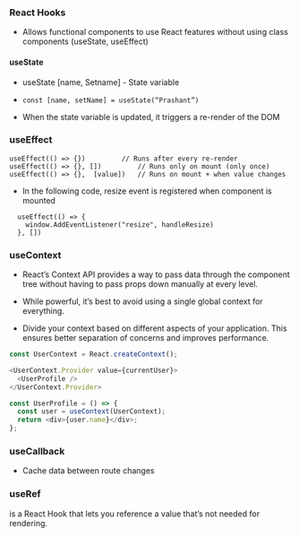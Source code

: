 ### React Hooks

- Allows functional components to use React features without using class components
(useState, useEffect)

#### useState

- useState [name, Setname] - State variable

- `const [name, setName] = useState(“Prashant”)`

- When the state variable is updated, it triggers a re-render of the DOM


### useEffect

```
useEffect(() => {}) 		// Runs after every re-render
useEffect(() => {}, []) 		// Runs only on mount (only once)
useEffect(() => {},  [value])	// Runs on mount + when value changes
```

* In the following code, resize event is registered when component is mounted

```
  useEffect(() => {
    window.AddEventListener("resize", handleResize)
  }, [])
```

### useContext

* React’s Context API provides a way to pass data through the component tree without having to pass props down manually at every level.

* While powerful, it’s best to avoid using a single global context for everything.

* Divide your context based on different aspects of your application. This ensures better separation of concerns and improves performance.

```js
const UserContext = React.createContext();
```

```js
<UserContext.Provider value={currentUser}>
  <UserProfile />
</UserContext.Provider>

```

```js
const UserProfile = () => {
  const user = useContext(UserContext);
  return <div>{user.name}</div>;
};

```

### useCallback

* Cache data between route changes

### useRef
is a React Hook that lets you reference a value that’s not needed for rendering.